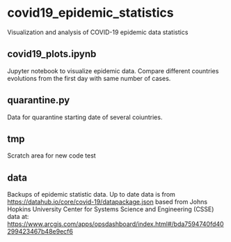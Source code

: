 # covid19_epidemic_statistics
Visualization and analysis of COVID-19 epidemic data statistics

## covid19_plots.ipynb
Jupyter notebook to visualize epidemic data. Compare different countries evolutions from the first day with same number of cases.

## quarantine.py 
Data for quarantine starting date of several coiuntries.

## tmp
Scratch area for new code test

## data
Backups of epidemic statistic data. Up to date data is from 
https://datahub.io/core/covid-19/datapackage.json
based from Johns Hopkins University Center for Systems Science and Engineering (CSSE) data at:
https://www.arcgis.com/apps/opsdashboard/index.html#/bda7594740fd40299423467b48e9ecf6


